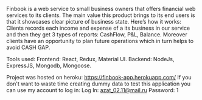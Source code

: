 Finbook is a web service to small business owners that offers financial web services to its clients. 
The main value this product brings to its end users is that it showcases clear picture of business state. 
Here’s how it works: 
Clients records each income and expense of a its business  in our service and then they get 3 types of reports: CashFlow, P&L, Balance. 
Moreover clients have an opportunity to plan future operations which in turn helps to avoid CASH GAP.

Tools used: 
Frontend: React, Redux, Material UI.
Backend: NodeJs, ExpressJS, Mongodb, Mongoose.

Project was hosted on heroku: https://finbook-app.herokuapp.com/
If you don't want to waste time creating dummy data to test this application you can use my account to log in: 
Log In: azat_02.11@mail.ru
Password: 1
